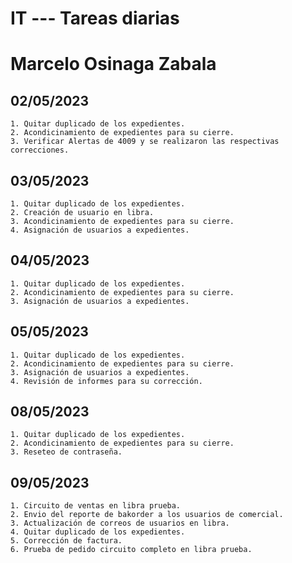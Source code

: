# IT --- Tareas diarias
# Marcelo Osinaga Zabala
## 02/05/2023
    1. Quitar duplicado de los expedientes.
    2. Acondicinamiento de expedientes para su cierre.
    3. Verificar Alertas de 4009 y se realizaron las respectivas correcciones.
## 03/05/2023
    1. Quitar duplicado de los expedientes.
    2. Creación de usuario en libra.
    3. Acondicinamiento de expedientes para su cierre.
    4. Asignación de usuarios a expedientes.
## 04/05/2023
    1. Quitar duplicado de los expedientes.
    2. Acondicinamiento de expedientes para su cierre.
    3. Asignación de usuarios a expedientes.
## 05/05/2023
    1. Quitar duplicado de los expedientes.
    2. Acondicinamiento de expedientes para su cierre.
    3. Asignación de usuarios a expedientes.
    4. Revisión de informes para su corrección.
## 08/05/2023
    1. Quitar duplicado de los expedientes.
    2. Acondicinamiento de expedientes para su cierre.
    3. Reseteo de contraseña.
## 09/05/2023
    1. Circuito de ventas en libra prueba.
    2. Envio del reporte de bakorder a los usuarios de comercial.
    3. Actualización de correos de usuarios en libra.
    4. Quitar duplicado de los expedientes.
    5. Corrección de factura.
    6. Prueba de pedido circuito completo en libra prueba.
